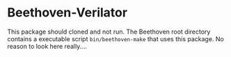 # Beethoven-Verilator
This package should cloned and not run. The Beethoven root directory contains a executable script `bin/beethoven-make`
that uses this package. No reason to look here really....